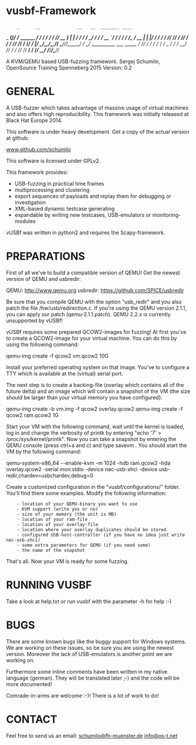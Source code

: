 vusbf-Framework
===========
        _      __              __   __  _______ ____
 _   __(_)____/ /___  ______ _/ /  / / / / ___// __ )
| | / / / ___/ __/ / / / __ `/ /  / / / /\__ \/ __  |
| |/ / / /  / /_/ /_/ / /_/ / /  / /_/ /___/ / /_/ /
|_______/   \__/\__,_/\__,_/_/   \____//____/_____/
   / __/_  __________  ___  _____
  / /_/ / / /_  /_  / / _ \/ ___/
 / __/ /_/ / / /_/ /_/  __/ /
/_/  \__,_/ /___/___/\___/_/

A KVM/QEMU based USB-fuzzing framework.
Sergej Schumilo, OpenSource Training Spenneberg 2015
Version: 0.2

GENERAL
===========

A USB-fuzzer which takes advantage of massive usage of virtual machines and also offers high reproducibility.
This framework was initially released at Black Hat Europe 2014.

This software is under heavy development. Get a copy of the actual version at github:

www.github.com/schumilo

This software is licensed under GPLv2.


This framework provides:
- USB-fuzzing in practical time frames
- multiprocessing and clustering
- export sequences of payloads and replay them for debugging or investigation
- XML-based dynamic testcase generating 
- expandable by writing new testcases, USB-emulators or monitoring-modules

vUSBf was written in python2 and requires the Scapy-framework.

PREPARATIONS
==========

First of all we've to build a compatible version of QEMU! Get the newest version of QEMU and usbredir:

QEMU:           http://www.qemu.org
usbredir:       https://github.com/SPICE/usbredir

Be sure that you compile QEMU with the option "usb_redir" and you also patch the file /hw/usb/redirection.c.
If you're using the QEMU version 2.1.1, you can apply our patch (qemu-2.1.1.patch).
QEMU 2.2.x is currently unsupported by vUSBf!

vUSBf requires some prepared QCOW2-images for fuzzing!
At first you've to create a QCOW2-image for your virtual machine. You can do this by using the following command:

qemu-img create -f qcow2 vm.qcow2 10G

Install your preferred operating system on that image. You've to configure a TTY which is available at the (virtual) serial port.

The next step is to create a backing-file (overlay which contains all of the future delta) and an image which will contain a snapshot of the VM (the size should be larger than your virtual memory you have configured):

qemu-img create -b vm.img -f qcow2 overlay.qcow2
qemu-img create -f qcow2 ram.qcow2 1G

Start your VM with the following command, wait until the kernel is loaded, log in and change the verbosity of printk by entering "echo '7' > /proc/sys/kernel/printk".
Now you can take a snapshot by entering the QEMU console (press ctrl+a and c) and type savevm <name>. You should start the VM by the following command:

qemu-system-x86_64 --enable-kvm -m 1024 -hdb ram.qcow2 -hda overlay.qcow2 -serial mon:stdio -device nec-usb-xhci -device usb-redir,chardev=usbchardev,debug=0

Create a customized configuration in the "vusbf/configurations/" folder. You'll find there some examples. Modify the following information:

        - location of your QEMU-binary you want to use
        - KVM support (write yes or no)
        - size of your memory (the unit is MB)
        - location of your ram-file
        - location of your overlay-file
        - location where your overlay duplicates should be stored
        - configured USB-host-controller (if you have no idea just write nec-usb-xhci)
        - some extra parameters for QEMU (if you need some)
        - the name of the snapshot

That's all. Now your VM is ready for some fuzzing.

RUNNING VUSBF
==========

Take a look at help.txt or run vusbf with the parameter -h for help :-)


BUGS
==========

There are some known bugs like the buggy support for Windows systems. We are working on these issues, so be sure you are using the newest version.
Moreover the lack of USB-emulators is another point we are working on.

Furthermore some inline comments have been written in my native language (german). They will be translated later ;-) and the code will be more documented!

Comrade-in-arms are welcome :-)! 
There is a lot of work to do!


CONTACT
==========

Feel free to send us an email:
	schumilo@fh-muenster.de
	info@os-t.net


